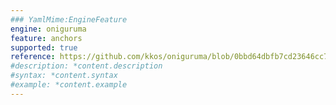 ```yaml
---
### YamlMime:EngineFeature
engine: oniguruma
feature: anchors
supported: true
reference: https://github.com/kkos/oniguruma/blob/0bbd64dbfb7cd23646cc798470daa5223964cf5b/doc/RE#L172
#description: *content.description
#syntax: *content.syntax
#example: *content.example
---
```


